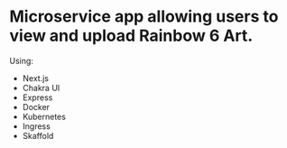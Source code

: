 # Microservice app allowing users to view and upload Rainbow 6 Art.

Using:
  - Next.js
  - Chakra UI
  - Express
  - Docker
  - Kubernetes
  - Ingress
  - Skaffold
